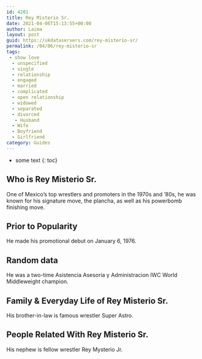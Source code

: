 ```yaml
---
id: 4201
title: Rey Misterio Sr.
date: 2021-04-06T15:13:55+00:00
author: Laima
layout: post
guid: https://ukdataservers.com/rey-misterio-sr/
permalink: /04/06/rey-misterio-sr
tags:
 - show love
  - unspecified
  - single
  - relationship
  - engaged
  - married
  - complicated
  - open relationship
  - widowed
  - separated
  - divorced
   - Husband
  - Wife
  - Boyfriend
  - Girlfriend
category: Guides
---
```


* some text
{: toc}


## Who is Rey Misterio Sr.
                  
                  
                  
One of Mexico&#8217;s top wrestlers and promoters in the 1970s and &#8217;80s, he was known for his signature move, the plancha, as well as his powerbomb finishing move.
                  
              
            
              
            
                
                
                
## Prior to Popularity
                  
                  
                  
He made his promotional debut on January 6, 1976.
                  
              
            
              
            
                
                
                
## Random data
                  
                  
                  
He was a two-time Asistencia Asesoria y Administracion IWC World Middleweight champion.
                  
              
            
              
            
                
                
                
## Family & Everyday Life of Rey Misterio Sr.
                  
                  
                  
His brother-in-law is famous wrestler Super Astro.
                  
              
            
              
            
                
                
                
## People Related With Rey Misterio Sr.
                  
                  
                  
His nephew is fellow wrestler Rey Mysterio Jr.
                  
              
            
              
            
                
              
            
              
              
            
            
              
            
          
          
          